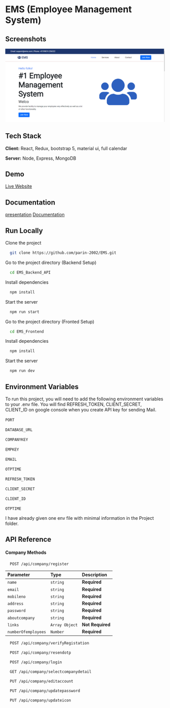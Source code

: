 
# EMS (Employee Management System)

## Screenshots

![App Screenshot](https://raw.githubusercontent.com/parin-2002/EMS/main/documentation/homepage1.PNG)


## Tech Stack

**Client:** React, Redux, bootstrap 5, material ui, full calendar

**Server:** Node, Express, MongoDB


## Demo

[Live Website](https://app-ems-system.herokuapp.com/)


## Documentation

[presentation](https://docs.google.com/presentation/d/1ePOyiQO1FYowh16nG_9twuLAdCEg0SfFq8tbpUCUXQA/edit)
[Documentation](https://github.com/parin-2002/EMS/blob/main/documentation/sem-6-project-docs.pdf)


## Run Locally

Clone the project

```bash
  git clone https://github.com/parin-2002/EMS.git
```

Go to the project directory (Backend Setup)

```bash
  cd EMS_Backend_API
```

Install dependencies

```bash
  npm install
```

Start the server

```bash
  npm run start
```

Go to the project directory (Fronted Setup)

```bash
  cd EMS_Frontend
```

Install dependencies

```bash
  npm install
```

Start the server

```bash
  npm run dev
```


## Environment Variables

To run this project, you will need to add the following environment variables to your .env file.
You will find REFRESH_TOKEN, CLIENT_SECRET, CLIENT_ID on google console when you create API key for sending Mail.

`PORT`

`DATABASE_URL`

`COMPANYKEY`

`EMPKEY`

`EMAIL`

`OTPTIME`

`REFRESH_TOKEN`

`CLIENT_SECRET`

`CLIENT_ID`

`OTPTIME`

I have already given one env file with minimal information in the Project folder.



## API Reference


####  Company Methods

```
  POST /api/company/register
```
| Parameter | Type     | Description                |
| :-------- | :------- | :------------------------- |
| `name` | `string` | **Required** |
| `email` | `string` | **Required** |
| `mobileno` | `string` | **Required** |
| `address` | `string` | **Required** |
| `password` | `string` | **Required** |
| `aboutcompany` | `string` | **Required** |
| `links` | `Array Object` | **Not Required** |
| `numberOfemployees` | `Number` | **Required** |

```
  POST /api/company/verifyRegistation
```

```
  POST /api/company/resendotp
```

```
  POST /api/company/login
```

```
  GET /api/company/selectcompanydetail
```

```
  PUT /api/company/editaccount
```

```
  PUT /api/company/updatepassword
```

```
  PUT /api/company/updateicon
```





